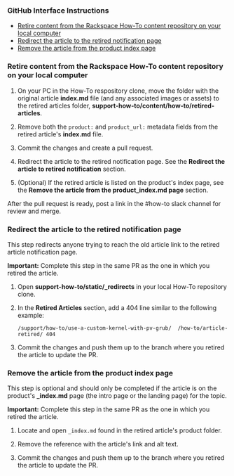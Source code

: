 ### GitHub Interface Instructions

- [Retire content from the Rackspace How-To content repository on your local computer](#retire-content-from-the-rackspace-how-to-content-repository-on-your-local-computer)
- [Redirect the article to the retired notification page](#redirect-the-article-to-the-retired-notification-page)
- [Remove the article from the product index page](#remove-the-article-from-the-product-index-page)

### Retire content from the Rackspace How-To content repository on your local computer

1. On your PC in the How-To respository clone, move the folder with the original article **index.md** file (and any associated images or assets) to the retired articles folder, **support-how-to/content/how-to/retired-articles**.

2. Remove both the `product:` and `product_url:` metadata fields from the retired article's **index.md** file.

3. Commit the changes and create a pull request.

4. Redirect the article to the retired notification page.  See the **Redirect the article to retired notification** section.

5. (Optional) If the retired article is listed on the product's index page, see the **Remove the article from the product\_index.md page** section.

After the pull request is ready, post a link in the #how-to slack channel for review and merge.

### Redirect the article to the retired notification page

This step redirects anyone trying to reach the old article link to the retired article notification page.

**Important:** Complete this step in the same PR as the one in which you retired the article.

1. Open **support-how-to/static/\_redirects** in your local How-To repository clone.

2. In the **Retired Articles** section, add a 404 line similar to the following example:

       /support/how-to/use-a-custom-kernel-with-pv-grub/  /how-to/article-retired/ 404

3. Commit the changes and push them up to the branch where you retired the article to update the PR.


### Remove the article from the product index page

This step is optional and should only be completed if the article is on the product's **\_index.md** page (the intro page or the landing page) for the topic.

**Important:** Complete this step in the same PR as the one in which you retired the article.

1. Locate and open `_index.md` found in the retired article's product folder.

2. Remove the reference with the article's link and alt text.

3. Commit the changes and push them up to the branch where you retired the article to update the PR.
